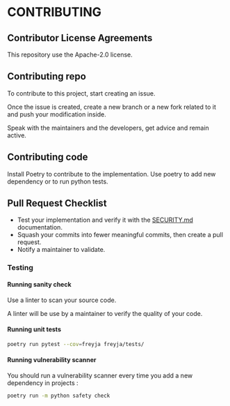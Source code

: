 # CONTRIBUTING

## Contributor License Agreements

This repository use the Apache-2.0 license.

## Contributing repo

To contribute to this project, start creating an issue.

Once the issue is created, create a new branch or a new fork related to it and push your modification
inside.

Speak with the maintainers and the developers, get advice and remain active.

## Contributing code

Install Poetry to contribute to the implementation. Use poetry to add new dependency or to run python
tests.

## Pull Request Checklist

- Test your implementation and verify it with the [SECURITY.md](./SECURITY.md) documentation.  
- Squash your commits into fewer meaningful commits, then create a pull request.
- Notify a maintainer to validate.

### Testing

#### Running sanity check

Use a linter to scan your source code.

A linter will be use by a maintainer to verify the quality of your code.

#### Running unit tests

```sh
poetry run pytest --cov=freyja freyja/tests/
```

#### Running vulnerability scanner

You should run a vulnerability scanner every time you add a new dependency in projects :

```sh
poetry run -m python safety check
```
